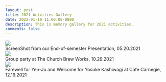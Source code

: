 ```yaml
---
layout: post
title: 2021 Actvities Gallery
date: 2022-01-10 11:00:00-0800
description: This is memory gallery for 2021 activities.
comments: false
---
```


<div class="row mt-3">
    <div class="col-sm mt-3 mt-md-0">
        <img class="img-fluid rounded z-depth-1" src="{{ site.baseurl }}/assets/img/gallery/07-09-2021.png" data-zoomable>
    </div>
</div>
<div class="caption">
    ScreenShot from our End-of-semester Presentation, 05.20.2021
</div>


<div class="row mt-3">
    <div class="col-sm mt-3 mt-md-0">
        <img class="img-fluid rounded z-depth-1" src="{{ site.baseurl }}/assets/img/gallery/10-29-2021.jpg" data-zoomable>
    </div>
</div>
<div class="caption">
    Group party at The Church Brew Works, 10.29.2021
</div>

<div class="row mt-3">
    <div class="col-sm mt-3 mt-md-0">
        <img class="img-fluid rounded z-depth-1" src="{{ site.baseurl }}/assets/img/gallery/12-19-2021.jpg" data-zoomable>
    </div>
</div>
<div class="caption">
    Farewell for Yen-Ju and Welcome for Yosuke Kashiwagi at Cafe Carnegie, 12.19.2021
</div>